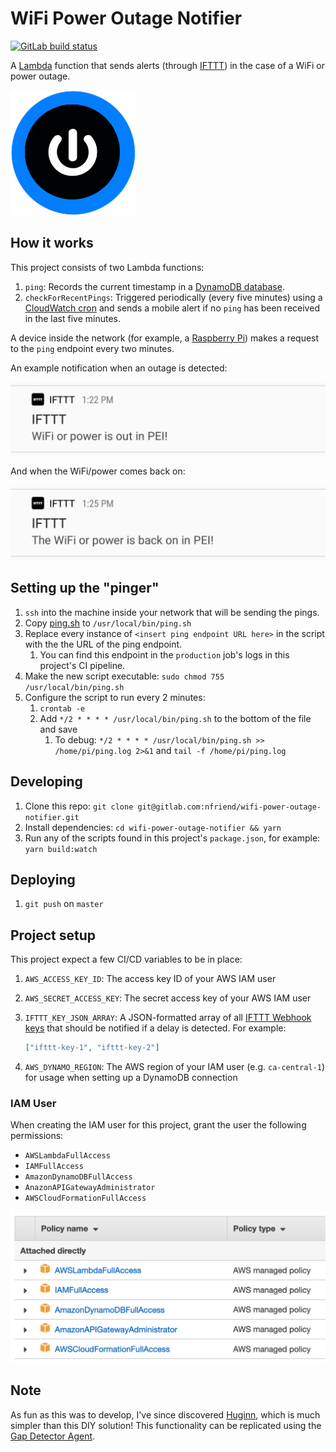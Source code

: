# WiFi Power Outage Notifier

<a href="https://gitlab.com/nfriend/wifi-power-outage-notifier/pipelines" target="_blank"><img src="https://gitlab.com/nfriend/wifi-power-outage-notifier/badges/master/pipeline.svg" alt="GitLab build status"></a>

A [Lambda](https://aws.amazon.com/lambda/) function that sends alerts (through [IFTTT](https://ifttt.com/)) in the case of a WiFi or power outage.

<img src="./img/power.png" alt="The Wifi/Power Outage Notifier logo" width="200">

## How it works

This project consists of two Lambda functions:

1. `ping`: Records the current timestamp in a [DynamoDB database](https://aws.amazon.com/dynamodb/).
1. `checkForRecentPings`: Triggered periodically (every five minutes) using a [CloudWatch cron](https://docs.aws.amazon.com/lambda/latest/dg/tutorial-scheduled-events-schedule-expressions.html) and sends a mobile alert if no `ping` has been received in the last five minutes.

A device inside the network (for example, a [Raspberry Pi](https://www.raspberrypi.org/)) makes a request to the `ping` endpoint every two minutes.

An example notification when an outage is detected:

![An example of a notification that is sent when an outage is detected](./img/power-off-notification.jpg)

And when the WiFi/power comes back on:

![An example of a notification that is sent when the WiFi or power comes back on](./img/power-on-notification.jpg)

## Setting up the "pinger"

1. `ssh` into the machine inside your network that will be sending the pings.
1. Copy [ping.sh](./src/ping.sh) to `/usr/local/bin/ping.sh`
1. Replace every instance of `<insert ping endpoint URL here>` in the script with the the URL of the ping endpoint.
   1. You can find this endpoint in the `production` job's logs in this project's CI pipeline.
1. Make the new script executable: `sudo chmod 755 /usr/local/bin/ping.sh`
1. Configure the script to run every 2 minutes:
   1. `crontab -e`
   1. Add `*/2 * * * * /usr/local/bin/ping.sh` to the bottom of the file and save
      1. To debug: `*/2 * * * * /usr/local/bin/ping.sh >> /home/pi/ping.log 2>&1` and `tail -f /home/pi/ping.log`

## Developing

1. Clone this repo: `git clone git@gitlab.com:nfriend/wifi-power-outage-notifier.git`
1. Install dependencies: `cd wifi-power-outage-notifier && yarn`
1. Run any of the scripts found in this project's `package.json`, for example: `yarn build:watch`

## Deploying

1. `git push` on `master`

## Project setup

This project expect a few CI/CD variables to be in place:

1. `AWS_ACCESS_KEY_ID`: The access key ID of your AWS IAM user
1. `AWS_SECRET_ACCESS_KEY`: The secret access key of your AWS IAM user
1. `IFTTT_KEY_JSON_ARRAY`: A JSON-formatted array of all [IFTTT Webhook keys](https://help.ifttt.com/hc/en-us/articles/115010230347-Webhooks-service-FAQ) that should be notified if a delay is detected. For example:

   ```json
   ["ifttt-key-1", "ifttt-key-2"]
   ```

1. `AWS_DYNAMO_REGION`: The AWS region of your IAM user (e.g. `ca-central-1`) for usage when setting up a DynamoDB connection

### IAM User

When creating the IAM user for this project, grant the user the following permissions:

- `AWSLambdaFullAccess`
- `IAMFullAccess`
- `AmazonDynamoDBFullAccess`
- `AnazonAPIGatewayAdministrator`
- `AWSCloudFormationFullAccess`

![A screenshot of IAM's management console showing the necessary permissions](img/iam-permissions.png)

## Note

As fun as this was to develop, I've since discovered [Huginn](https://github.com/huginn/huginn), which is much simpler than this DIY solution!
This functionality can be replicated using the [Gap Detector Agent](https://huginnio.herokuapp.com/agents#GapDetectorAgent).
